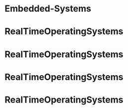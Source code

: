 # Embedded-Systems
# RealTimeOperatingSystems
# RealTimeOperatingSystems
# RealTimeOperatingSystems
# RealTimeOperatingSystems
